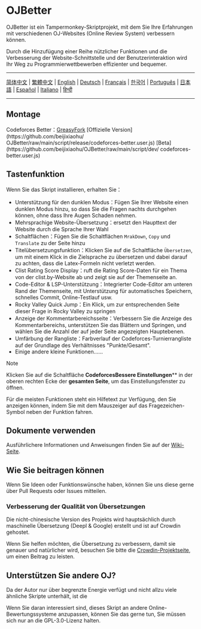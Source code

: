 # OJBetter

OJBetter ist ein Tampermonkey-Skriptprojekt, mit dem Sie Ihre Erfahrungen mit verschiedenen OJ-Websites (Online Review System) verbessern können.

Durch die Hinzufügung einer Reihe nützlicher Funktionen und die Verbesserung der Website-Schnittstelle und der Benutzerinteraktion wird Ihr Weg zu Programmierwettbewerben effizienter und bequemer.

***

[简体中文](https://github.com/beijixiaohu/OJBetter/blob/main/README.md) | [繁體中文](https://github.com/beijixiaohu/OJBetter/blob/main/i18n/zh-Hant/README.md) | [English](https://github.com/beijixiaohu/OJBetter/blob/main/i18n/en/README.md) | [Deutsch](https://github.com/beijixiaohu/OJBetter/blob/main/i18n/de/README.md) | [Français](https://github.com/beijixiaohu/OJBetter/blob/main/i18n/fr/README.md) | [한국어](https://github.com/beijixiaohu/OJBetter/blob/main/i18n/ko/README.md) | [Português](https://github.com/beijixiaohu/OJBetter/blob/main/i18n/pt/README.md) | [日本語](https://github.com/beijixiaohu/OJBetter/blob/main/i18n/ja/README.md) | [Español](https://github.com/beijixiaohu/OJBetter/blob/main/i18n/es/README.md) | [Italiano](https://github.com/beijixiaohu/OJBetter/blob/main/i18n/it/README.md) | [हिन्दी](https://github.com/beijixiaohu/OJBetter/blob/main/i18n/hi/README.md)

***

## Montage

Codeforces Better：[GreasyFork](https://greasyfork.org/zh-CN/scripts/465777-codeforces-better) [Offizielle Version](https\://github.com/beijixiaohu/ OJBetter/raw/main/script/release/codeforces-better.user.js) [Beta](https\://github.com/beijixiaohu/OJBetter/raw/main/script/dev/ codeforces-better.user.js)

## Tastenfunktion

Wenn Sie das Skript installieren, erhalten Sie：

- Unterstützung für den dunklen Modus：Fügen Sie Ihrer Website einen dunklen Modus hinzu, so dass Sie die Fragen nachts durchgehen können, ohne dass Ihre Augen Schaden nehmen.
- Mehrsprachige Website-Übersetzung：ersetzt den Haupttext der Website durch die Sprache Ihrer Wahl
- Schaltflächen：Fügen Sie die Schaltflächen `MrakDown`, `Copy` und `Translate` zu der Seite hinzu
- Titelübersetzungsfunktion：Klicken Sie auf die Schaltfläche `Übersetzen`, um mit einem Klick in die Zielsprache zu übersetzen und dabei darauf zu achten, dass die Latex-Formeln nicht verletzt werden.
- Clist Rating Score Display：ruft die Rating Score-Daten für ein Thema von der clist.by-Website ab und zeigt sie auf der Themenseite an.
- Code-Editor & LSP-Unterstützung：Integrierter Code-Editor am unteren Rand der Themenseite, mit Unterstützung für automatisches Speichern, schnelles Commit, Online-Testlauf usw.
- Rocky Valley Quick Jump：Ein Klick, um zur entsprechenden Seite dieser Frage in Rocky Valley zu springen
- Anzeige der Kommentarbereichsseite：Verbessern Sie die Anzeige des Kommentarbereichs, unterstützen Sie das Blättern und Springen, und wählen Sie die Anzahl der auf jeder Seite angezeigten Hauptebenen.
- Umfärbung der Rangliste：Farbverlauf der Codeforces-Turnierrangliste auf der Grundlage des Verhältnisses "Punkte/Gesamt".
- Einige andere kleine Funktionen……

> [!NOTE]
>
> Klicken Sie auf die Schaltfläche **CodeforcesBessere Einstellungen**\*\* in der oberen rechten Ecke der **gesamten Seite**, um das Einstellungsfenster zu öffnen.
>
> Für die meisten Funktionen steht ein Hilfetext zur Verfügung, den Sie anzeigen können, indem Sie mit dem Mauszeiger auf das Fragezeichen-Symbol neben der Funktion fahren.

## Dokumente verwenden

Ausführlichere Informationen und Anweisungen finden Sie auf der [Wiki-Seite](https://github.com/beijixiaohu/OJBetter/wiki).

## Wie Sie beitragen können

Wenn Sie Ideen oder Funktionswünsche haben, können Sie uns diese gerne über Pull Requests oder Issues mitteilen.

### Verbesserung der Qualität von Übersetzungen

Die nicht-chinesische Version des Projekts wird hauptsächlich durch maschinelle Übersetzung (Deepl & Google) erstellt und ist auf Crowdin gehostet.

Wenn Sie helfen möchten, die Übersetzung zu verbessern, damit sie genauer und natürlicher wird, besuchen Sie bitte die [Crowdin-Projektseite](https://zh.crowdin.com/project/codeforcesbetter), um einen Beitrag zu leisten.

## Unterstützen Sie andere OJ?

Da der Autor nur über begrenzte Energie verfügt und nicht allzu viele ähnliche Skripte unterhält, ist die

Wenn Sie daran interessiert sind, dieses Skript an andere Online-Bewertungssysteme anzupassen, können Sie das gerne tun, Sie müssen sich nur an die GPL-3.0-Lizenz halten.

